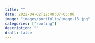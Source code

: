 ```yaml
---
title: ""
date: 2022-04-02T12:40:07-05:00
image: "images/portfolio/image-13.jpg"
categories: ["roofing"]
description: ""
draft: false
---
```


